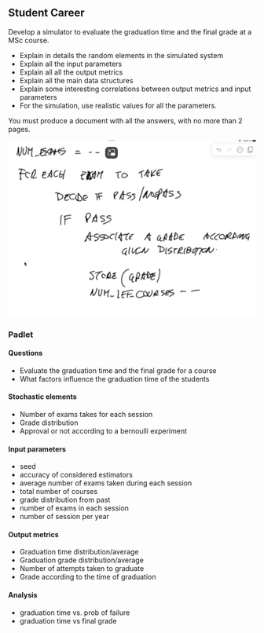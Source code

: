 ## Student Career
Develop a simulator to evaluate the graduation time and the final grade at a MSc course.

* Explain in details the random elements in the simulated system
* Explain all the input parameters
* Explain all all the output metrics
* Explain all the main data structures
* Explain some interesting correlations between output metrics and input parameters
* For the simulation, use realistic values for all the parameters.

You must produce a document with all the answers, with no more than 2 pages.

![Pseudocode](pseudocode.png)

### Padlet
#### Questions
* Evaluate the graduation time and the final grade for a course
* What factors influence the graduation time of the students
#### Stochastic elements
* Number of exams takes for each session
* Grade distribution
* Approval or not according to a bernoulli experiment
#### Input parameters
* seed
* accuracy of considered estimators
* average number of exams taken during each session
* total number of courses
* grade distribution from past
* number of exams in each session
* number of session per year
#### Output metrics
* Graduation time distribution/average
* Graduation grade distribution/average
* Number of attempts taken to graduate
* Grade according to the time of graduation
#### Analysis
* graduation time vs. prob of failure
* graduation time vs  final grade
